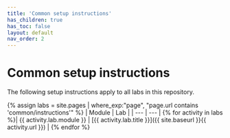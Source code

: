 ```yaml
---
title: 'Common setup instructions'
has_children: true
has_toc: false
layout: default
nav_order: 2
---
```


# Common setup instructions

The following setup instructions apply to all labs in this repository.

{% assign labs = site.pages | where_exp:"page", "page.url contains 'common/instructions'" %}
| Module | Lab |
| --- | --- |
{% for activity in labs  %}| {{ activity.lab.module }} | [{{ activity.lab.title }}]({{ site.baseurl }}{{ activity.url }}) |
{% endfor %}